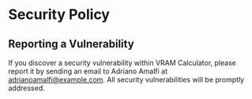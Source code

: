 # Security Policy

## Reporting a Vulnerability

If you discover a security vulnerability within VRAM Calculator, please report it by sending an email to Adriano Amalfi at [adrianoamalfi@example.com](mailto:adrianoamalfi@example.com). All security vulnerabilities will be promptly addressed.
